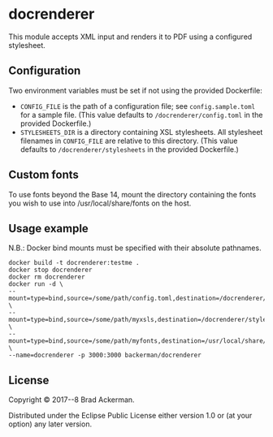 # docrenderer

This module accepts XML input and renders it to PDF using a configured
stylesheet.

## Configuration

Two environment variables must be set if not using the provided Dockerfile:

* `CONFIG_FILE` is the path of a configuration file; see `config.sample.toml`
for a sample file. (This value defaults to `/docrenderer/config.toml` in the
provided Dockerfile.)
* `STYLESHEETS_DIR` is a directory containing XSL stylesheets. All stylesheet
filenames in `CONFIG_FILE` are relative to this directory. (This value
defaults to `/docrenderer/stylesheets` in the provided Dockerfile.)

## Custom fonts

To use fonts beyond the Base 14, mount the directory containing the fonts
you wish to use into /usr/local/share/fonts on the host.

## Usage example

N.B.: Docker bind mounts must be specified with their absolute pathnames.

    docker build -t docrenderer:testme .
    docker stop docrenderer
    docker rm docrenderer
    docker run -d \
    --mount=type=bind,source=/some/path/config.toml,destination=/docrenderer/config.toml \
    --mount=type=bind,source=/some/path/myxsls,destination=/docrenderer/stylesheets \
    --mount=type=bind,source=/some/path/myfonts,destination=/usr/local/share/fonts \
    --name=docrenderer -p 3000:3000 backerman/docrenderer

## License

Copyright © 2017--8 Brad Ackerman.

Distributed under the Eclipse Public License either version 1.0 or (at
your option) any later version.
